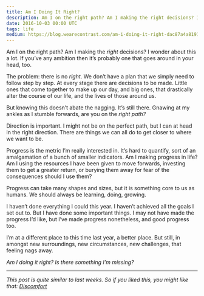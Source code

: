 ```yaml
---
title: Am I Doing It Right?
description: Am I on the right path? Am I making the right decisions? I wonder about this a lot.
date: 2016-10-03 00:00 UTC
tags: life
medium: https://blog.wearecontrast.com/am-i-doing-it-right-dac87a4a8191
---
```


Am I on the right path? Am I making the _right_ decisions? I wonder about this a lot. If you’ve any ambition then it’s probably one that goes around in your head, too.

The problem: there is no _right_. We don’t have a plan that we simply need to follow step by step. At every stage there are decisions to be made. Little ones that come together to make up our day, and big ones, that drastically alter the course of our life, and the lives of those around us.

But knowing this doesn’t abate the nagging. It’s still there. Gnawing at my ankles as I stumble forwards, are you on the _right path?_

Direction is important. I might not be on the perfect path, but I can at head in the right direction. There are things we can all do to get closer to where we want to be.

Progress is the metric I’m really interested in. It’s hard to quantify, sort of an amalgamation of a bunch of smaller indicators. Am I making progress in life? Am I using the resources I have been given to move forwards, investing them to get a greater return, or burying them away for fear of the consequences should I use them?

Progress can take many shapes and sizes, but it is something core to us as humans. We should always be learning, doing, growing.

I haven’t done everything I could this year. I haven’t achieved all the goals I set out to. But I have done some important things. I may not have made the progress I’d like, but I’ve made progress nonetheless, and good progress too.

I’m at a different place to this time last year, a better place. But still, in amongst new surroundings, new circumstances, new challenges, that feeling nags away.

_Am I doing it right? Is there something I’m missing?_

---

_This post is quite similar to last weeks. So if you liked this, you might like that: [Discomfort](/2016/09/26/discomfort/)_
